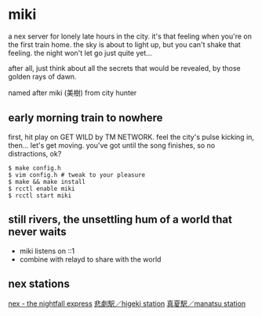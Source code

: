 # miki

a nex server for lonely late hours in the city.
it's that feeling when you're on the first train home.
the sky is about to light up, but you can't shake that feeling.
the night won't let go just quite yet...

after all, just think about all the secrets that would be revealed,
by those golden rays of dawn.

named after miki (美樹) from city hunter

## early morning train to nowhere

first, hit play on GET WILD by TM NETWORK.
feel the city's pulse kicking in, then... let's get moving.
you've got until the song finishes, so no distractions, ok?

```
$ make config.h
$ vim config.h # tweak to your pleasure
$ make && make install
$ rcctl enable miki
$ rcctl start miki
```

## still rivers, the unsettling hum of a world that never waits

* miki listens on ::1
* combine with relayd to share with the world

## nex stations

[nex - the nightfall express](nex://nightfall.city/nex)
[悲劇駅／higeki station](nex://higeki.jp/)
[真夏駅／manatsu station](nex://manatsu.town/)
